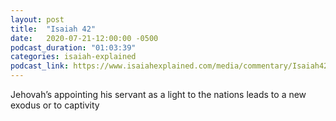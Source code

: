 ```yaml
---
layout: post
title:  "Isaiah 42"
date:   2020-07-21-12:00:00 -0500
podcast_duration: "01:03:39"
categories: isaiah-explained
podcast_link: https://www.isaiahexplained.com/media/commentary/Isaiah42.mp3
---
```

Jehovah’s appointing his servant as a light to the nations leads to a new exodus or to captivity
